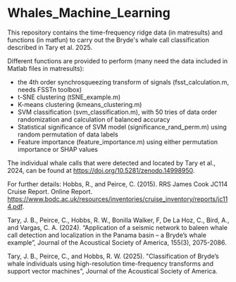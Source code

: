 # Whales_Machine_Learning

This repository contains the time-frequency ridge data (in matresults) and functions (in matfun) to carry out the Bryde's whale call classification described in Tary et al. 2025.

Different functions are provided to perform (many need the data included in Matlab files in matresults):
  - the 4th order synchrosqueezing transform of signals (fsst_calculation.m, needs FSSTn toolbox)
  - t-SNE clustering (tSNE_example.m)
  - K-means clustering (kmeans_clustering.m)
  - SVM classification (svm_classification.m), with 50 tries of data order randomization and calculation of balanced accuracy
  - Statistical significance of SVM model (significance_rand_perm.m) using random permutation of data labels
  - Feature importance (feature_importance.m) using either permutation importance or SHAP values

The individual whale calls that were detected and located by Tary et al., 2024, can be found at https://doi.org/10.5281/zenodo.14998950.

For further details:
Hobbs, R., and Peirce, C. (2015). RRS James Cook JC114 Cruise Report. Online Report. https://www.bodc.ac.uk/resources/inventories/cruise_inventory/reports/jc114.pdf.

Tary, J. B., Peirce, C., Hobbs, R. W., Bonilla Walker, F, De La Hoz, C., Bird, A., and Vargas, C. A. (2024). “Application of a seismic network to baleen whale call detection and localization in the Panama basin – a Bryde’s whale example”, Journal of the Acoustical Society of America, 155(3), 2075-2086.

Tary, J. B., Peirce, C., and Hobbs, R. W. (2025). "Classification of Bryde’s whale individuals using high-resolution time-frequency transforms and support vector machines", Journal of the Acoustical Society of America.
